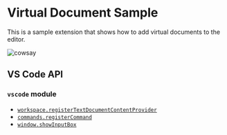 # Virtual Document Sample

This is a sample extension that shows how to add virtual documents to the editor.

![cowsay](https://github.com/Microsoft/vscode-extension-samples/blob/master/virtual-document-sample/cowsay.gif)


## VS Code API

### `vscode` module

- [`workspace.registerTextDocumentContentProvider`](https://code.visualstudio.com/api/references/vscode-api#workspace.registerTextDocumentContentProvider)
- [`commands.registerCommand`](https://code.visualstudio.com/api/references/vscode-api#commands.registerCommand)
- [`window.showInputBox`](https://code.visualstudio.com/api/references/vscode-api#window.showInputBox)
